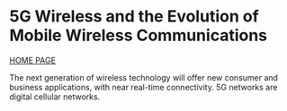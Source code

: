 # 5G Wireless and the Evolution of Mobile Wireless Communications

[HOME PAGE](README.md)

The next generation of wireless technology will offer new consumer and business applications, with near real-time connectivity. 5G networks are digital cellular networks.
